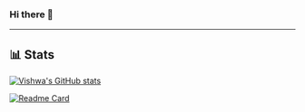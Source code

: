 ### Hi there 👋

<!--
**theevildoof/theevildoof** is a ✨ _special_ ✨ repository because its `README.md` (this file) appears on your GitHub profile.

Here are some ideas to get you started:

- 🔭 I’m currently working on ...
- 🌱 I’m currently learning ...
- 👯 I’m looking to collaborate on ...
- 🤔 I’m looking for help with ...
- 💬 Ask me about ...
- 📫 How to reach me: ...
- 😄 Pronouns: ...
- ⚡ Fun fact: ...
-->
<!-- markdownlint-disable MD033 MD042-->
---

## **📊 Stats**

[![Vishwa's GitHub stats](https://github-readme-stats.vercel.app/api?username=theevildoof&count_private=true&show_icons=true&theme=tokyonight)](https://github.com/theevildoof/github-readme-stats)

[![Readme Card](https://github-readme-stats.vercel.app/api/pin/?username=theevildoof&repo=TinyML_OV7670)](https://github.com/theevildoof/TinyML_OV7670)
